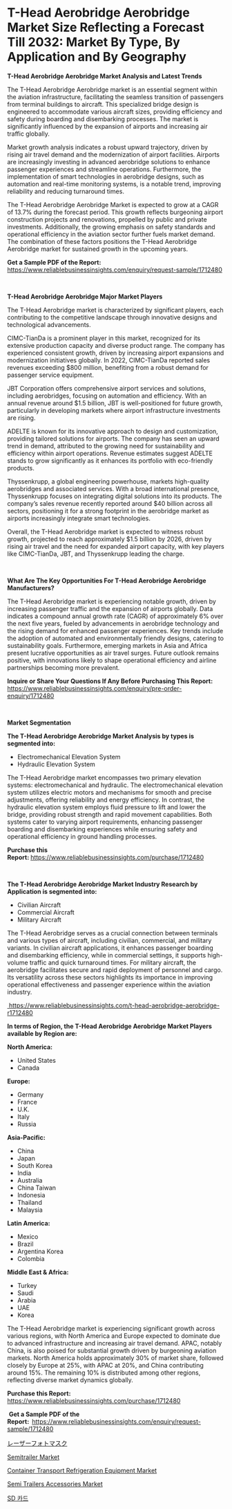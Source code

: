 <p><h1>T-Head Aerobridge Aerobridge Market Size Reflecting a Forecast Till 2032: Market By Type, By Application and By Geography</h1></p><p><strong>T-Head Aerobridge Aerobridge Market Analysis and Latest Trends</strong></p>
<p><p>The T-Head Aerobridge Aerobridge market is an essential segment within the aviation infrastructure, facilitating the seamless transition of passengers from terminal buildings to aircraft. This specialized bridge design is engineered to accommodate various aircraft sizes, providing efficiency and safety during boarding and disembarking processes. The market is significantly influenced by the expansion of airports and increasing air traffic globally. </p><p>Market growth analysis indicates a robust upward trajectory, driven by rising air travel demand and the modernization of airport facilities. Airports are increasingly investing in advanced aerobridge solutions to enhance passenger experiences and streamline operations. Furthermore, the implementation of smart technologies in aerobridge designs, such as automation and real-time monitoring systems, is a notable trend, improving reliability and reducing turnaround times.</p><p>The T-Head Aerobridge Aerobridge Market is expected to grow at a CAGR of 13.7% during the forecast period. This growth reflects burgeoning airport construction projects and renovations, propelled by public and private investments. Additionally, the growing emphasis on safety standards and operational efficiency in the aviation sector further fuels market demand. The combination of these factors positions the T-Head Aerobridge Aerobridge market for sustained growth in the upcoming years.</p></p>
<p><strong>Get a Sample PDF of the Report:&nbsp;</strong> <a href="https://www.reliablebusinessinsights.com/enquiry/request-sample/1712480?utm_campaign=39&utm_medium=2&utm_source=Github&utm_content=ia&utm_term=28032025&utm_id=t-head-aerobridge-aerobridge">https://www.reliablebusinessinsights.com/enquiry/request-sample/1712480</a></p>
<p>&nbsp;</p>
<p><strong>T-Head Aerobridge Aerobridge Major Market Players</strong></p>
<p><p>The T-Head Aerobridge market is characterized by significant players, each contributing to the competitive landscape through innovative designs and technological advancements. </p><p>CIMC-TianDa is a prominent player in this market, recognized for its extensive production capacity and diverse product range. The company has experienced consistent growth, driven by increasing airport expansions and modernization initiatives globally. In 2022, CIMC-TianDa reported sales revenues exceeding $800 million, benefiting from a robust demand for passenger service equipment.</p><p>JBT Corporation offers comprehensive airport services and solutions, including aerobridges, focusing on automation and efficiency. With an annual revenue around $1.5 billion, JBT is well-positioned for future growth, particularly in developing markets where airport infrastructure investments are rising.</p><p>ADELTE is known for its innovative approach to design and customization, providing tailored solutions for airports. The company has seen an upward trend in demand, attributed to the growing need for sustainability and efficiency within airport operations. Revenue estimates suggest ADELTE stands to grow significantly as it enhances its portfolio with eco-friendly products.</p><p>Thyssenkrupp, a global engineering powerhouse, markets high-quality aerobridges and associated services. With a broad international presence, Thyssenkrupp focuses on integrating digital solutions into its products. The company’s sales revenue recently reported around $40 billion across all sectors, positioning it for a strong footprint in the aerobridge market as airports increasingly integrate smart technologies.</p><p>Overall, the T-Head Aerobridge market is expected to witness robust growth, projected to reach approximately $1.5 billion by 2026, driven by rising air travel and the need for expanded airport capacity, with key players like CIMC-TianDa, JBT, and Thyssenkrupp leading the charge.</p></p>
<p>&nbsp;</p>
<p><strong>What Are The Key Opportunities For T-Head Aerobridge Aerobridge Manufacturers?</strong></p>
<p><p>The T-Head Aerobridge market is experiencing notable growth, driven by increasing passenger traffic and the expansion of airports globally. Data indicates a compound annual growth rate (CAGR) of approximately 6% over the next five years, fueled by advancements in aerobridge technology and the rising demand for enhanced passenger experiences. Key trends include the adoption of automated and environmentally friendly designs, catering to sustainability goals. Furthermore, emerging markets in Asia and Africa present lucrative opportunities as air travel surges. Future outlook remains positive, with innovations likely to shape operational efficiency and airline partnerships becoming more prevalent.</p></p>
<p><strong>Inquire or Share Your Questions If Any Before Purchasing This Report:</strong> <a href="https://www.reliablebusinessinsights.com/enquiry/pre-order-enquiry/1712480?utm_campaign=39&utm_medium=2&utm_source=Github&utm_content=ia&utm_term=28032025&utm_id=t-head-aerobridge-aerobridge">https://www.reliablebusinessinsights.com/enquiry/pre-order-enquiry/1712480</a></p>
<p>&nbsp;</p>
<p><strong>Market Segmentation</strong></p>
<p><strong>The T-Head Aerobridge Aerobridge Market Analysis by types is segmented into:</strong></p>
<p><ul><li>Electromechanical Elevation System</li><li>Hydraulic Elevation System</li></ul></p>
<p><p>The T-Head Aerobridge market encompasses two primary elevation systems: electromechanical and hydraulic. The electromechanical elevation system utilizes electric motors and mechanisms for smooth and precise adjustments, offering reliability and energy efficiency. In contrast, the hydraulic elevation system employs fluid pressure to lift and lower the bridge, providing robust strength and rapid movement capabilities. Both systems cater to varying airport requirements, enhancing passenger boarding and disembarking experiences while ensuring safety and operational efficiency in ground handling processes.</p></p>
<p><strong>Purchase this Report:&nbsp;</strong><a href="https://www.reliablebusinessinsights.com/purchase/1712480?utm_campaign=39&utm_medium=2&utm_source=Github&utm_content=ia&utm_term=28032025&utm_id=t-head-aerobridge-aerobridge">https://www.reliablebusinessinsights.com/purchase/1712480</a></p>
<p>&nbsp;</p>
<p><strong>The T-Head Aerobridge Aerobridge Market Industry Research by Application is segmented into:</strong></p>
<p><ul><li>Civilian Aircraft</li><li>Commercial Aircraft</li><li>Military Aircraft</li></ul></p>
<p><p>The T-Head Aerobridge serves as a crucial connection between terminals and various types of aircraft, including civilian, commercial, and military variants. In civilian aircraft applications, it enhances passenger boarding and disembarking efficiency, while in commercial settings, it supports high-volume traffic and quick turnaround times. For military aircraft, the aerobridge facilitates secure and rapid deployment of personnel and cargo. Its versatility across these sectors highlights its importance in improving operational effectiveness and passenger experience within the aviation industry.</p></p>
<p><a href="https://www.reliablebusinessinsights.com/t-head-aerobridge-aerobridge-r1712480?utm_campaign=39&utm_medium=2&utm_source=Github&utm_content=ia&utm_term=28032025&utm_id=t-head-aerobridge-aerobridge">&nbsp;https://www.reliablebusinessinsights.com/t-head-aerobridge-aerobridge-r1712480</a></p>
<p><strong>In terms of Region, the T-Head Aerobridge Aerobridge Market Players available by Region are:</strong></p>
<p>
    <p> <strong> North America: </strong>
        <ul>
            <li>United States</li>
            <li>Canada</li>
        </ul>
        </p> 
    <p> <strong> Europe: </strong>
        <ul>
            <li>Germany</li>
            <li>France</li>
            <li>U.K.</li>
            <li>Italy</li>
            <li>Russia</li>
        </ul>
        </p> 
    <p> <strong> Asia-Pacific: </strong>
        <ul>
            <li>China</li>
            <li>Japan</li>
            <li>South Korea</li>
            <li>India</li>
            <li>Australia</li>
            <li>China Taiwan</li>
            <li>Indonesia</li>
            <li>Thailand</li>
            <li>Malaysia</li>
        </ul>
        </p> 
    <p> <strong> Latin America: </strong>
        <ul>
            <li>Mexico</li>
            <li>Brazil</li>
            <li>Argentina Korea</li>
            <li>Colombia</li>
        </ul>
        </p> 
    <p> <strong> Middle East & Africa: </strong>
        <ul>
            <li>Turkey</li>
            <li>Saudi</li>
            <li>Arabia</li>
            <li>UAE</li>
            <li>Korea</li>
        </ul>
    </p>
    </p>
<p><p>The T-Head Aerobridge market is experiencing significant growth across various regions, with North America and Europe expected to dominate due to advanced infrastructure and increasing air travel demand. APAC, notably China, is also poised for substantial growth driven by burgeoning aviation markets. North America holds approximately 30% of market share, followed closely by Europe at 25%, with APAC at 20%, and China contributing around 15%. The remaining 10% is distributed among other regions, reflecting diverse market dynamics globally.</p></p>
<p><strong>Purchase this Report: </strong><a href="https://www.reliablebusinessinsights.com/purchase/1712480?utm_campaign=39&utm_medium=2&utm_source=Github&utm_content=ia&utm_term=28032025&utm_id=t-head-aerobridge-aerobridge">https://www.reliablebusinessinsights.com/purchase/1712480</a></p>
<p>&nbsp;<strong>Get a Sample PDF of the Report:&nbsp;&nbsp;</strong><a href="https://www.reliablebusinessinsights.com/enquiry/request-sample/1712480?utm_campaign=39&utm_medium=2&utm_source=Github&utm_content=ia&utm_term=28032025&utm_id=t-head-aerobridge-aerobridge">https://www.reliablebusinessinsights.com/enquiry/request-sample/1712480</a></p>
<p><strong></strong></p>
<p><p><a href="https://github.com/mohamedbakry57/Market-Research-Report-List-7/blob/main/930318149780.md?utm_campaign=39&utm_medium=2&utm_source=Github&utm_content=ia&utm_term=28032025&utm_id=t-head-aerobridge-aerobridge">レーザーフォトマスク</a></p><p><a href="https://github.com/ardgenoud/Market-Research-Report-List-1/blob/main/semitrailer-market.md?utm_campaign=39&utm_medium=2&utm_source=Github&utm_content=ia&utm_term=28032025&utm_id=t-head-aerobridge-aerobridge">Semitrailer Market</a></p><p><a href="https://github.com/benasjuettk3/Market-Research-Report-List-1/blob/main/container-transport-refrigeration-equipment-market.md?utm_campaign=39&utm_medium=2&utm_source=Github&utm_content=ia&utm_term=28032025&utm_id=t-head-aerobridge-aerobridge">Container Transport Refrigeration Equipment Market</a></p><p><a href="https://github.com/gauldvikerm6/Market-Research-Report-List-1/blob/main/semi-trailers-accessories-market.md?utm_campaign=39&utm_medium=2&utm_source=Github&utm_content=ia&utm_term=28032025&utm_id=t-head-aerobridge-aerobridge">Semi Trailers Accessories Market</a></p><p><a href="https://github.com/laholand/Market-Research-Report-List-7/blob/main/648574950276.md?utm_campaign=39&utm_medium=2&utm_source=Github&utm_content=ia&utm_term=28032025&utm_id=t-head-aerobridge-aerobridge">SD 카드</a></p></p>